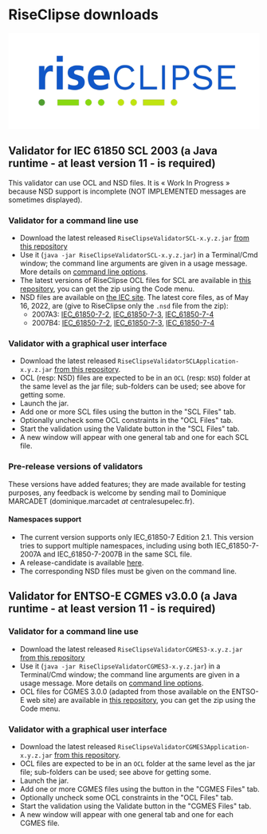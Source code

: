 # RiseClipse downloads

![Logo RiseClipe](img/small_logo_riseclipse.png)

## Validator for IEC 61850 SCL 2003 (a Java runtime - at least version 11 - is required)
This validator can use OCL and NSD files. It is « Work In Progress » because NSD support is incomplete (NOT IMPLEMENTED messages are sometimes displayed).

### Validator for a command line use
* Download the latest released `RiseClipseValidatorSCL-x.y.z.jar` [from this repository](https://github.com/riseclipse/riseclipse-validator-scl2003/releases)
* Use it (`java -jar RiseClipseValidatorSCL-x.y.z.jar`) in a Terminal/Cmd window; the command line arguments are given in a usage message. More details on [command line options](validatorSCLcommandLineHelp.md).
* The latest versions of RiseClipse OCL files for SCL are available in [this repository](https://github.com/riseclipse/riseclipse-ocl-constraints-scl2003), you can get the zip using the Code menu.
* NSD files are available on [the IEC site](https://www.iec.ch/dyn/www/f?p=103:227:502877425777072::::FSP_ORG_ID,FSP_LANG_ID:1273,25). The latest core files, as of May 16, 2022, are (give to RiseClipse only the `.nsd` file from the zip):
  * 2007A3: [IEC_61850-7-2](https://assets.iec.ch/public/tc57/IEC_61850-7-2.NSD.2007A3.light.zip), [IEC_61850-7-3](https://assets.iec.ch/public/tc57/IEC_61850-7-3.NSD.2007A3.light.zip), [IEC_61850-7-4](https://assets.iec.ch/public/tc57/IEC_61850-7-4.NSD.2007A3.light.zip)
  * 2007B4: [IEC_61850-7-2](https://assets.iec.ch/public/tc57/IEC_61850-7-2.NSD.2007B4.Light.zip), [IEC_61850-7-3](https://assets.iec.ch/public/tc57/IEC_61850-7-3.NSD.2007B4.Light.zip), [IEC_61850-7-4](https://assets.iec.ch/public/tc57/IEC_61850-7-4.NSD.2007B4.Light.zip)

### Validator with a graphical user interface
* Download the latest released `RiseClipseValidatorSCLApplication-x.y.z.jar` [from this repository](https://github.com/riseclipse/riseclipse-validator-scl2003/releases).
* OCL (resp: NSD) files are expected to be in an `OCL` (resp: `NSD`) folder at the same level as the jar file; sub-folders can be used; see above for getting some.
* Launch the jar.
* Add one or more SCL files using the button in the "SCL Files" tab.
* Optionally uncheck some OCL constraints in the "OCL Files" tab.
* Start the validation using the Validate button in the "SCL Files" tab.
* A new window will appear with one general tab and one for each SCL file.

### Pre-release versions of validators
These versions have added features; they are made available for testing purposes, any feedback is welcome by sending mail to Dominique MARCADET (dominique.marcadet *at* centralesupelec.fr).

#### Namespaces support
* The current version supports only IEC_61850-7 Edition 2.1. This version tries to support 
multiple namespaces, including using both IEC_61850-7-2007A and IEC_61850-7-2007B in the 
same SCL file.
* A release-candidate is available [here](https://github.com/riseclipse/riseclipse-validator-scl2003/releases).
* The corresponding NSD files must be given on the command line.

## Validator for ENTSO-E CGMES v3.0.0 (a Java runtime - at least version 11 - is required)
### Validator for a command line use
* Download the latest released `RiseClipseValidatorCGMES3-x.y.z.jar` [from this repository](https://github.com/riseclipse/riseclipse-validator-cgmes-3-0-0/releases)
* Use it (`java -jar RiseClipseValidatorCGMES3-x.y.z.jar`) in a Terminal/Cmd window; the command line arguments are given in a usage message. More details on [command line options](validatorCGMEScommandLineHelp.md).
* OCL files for CGMES 3.0.0 (adapted from those available on the ENTSO-E web site) are available in [this repository](https://github.com/riseclipse/riseclipse-ocl-constraints-cgmes-3), you can get the zip using the Code menu.

### Validator with a graphical user interface
* Download the latest released `RiseClipseValidatorCGMES3Application-x.y.z.jar` [from this repository](https://github.com/riseclipse/riseclipse-validator-cgmes-3-0-0/releases).
* OCL files are expected to be in an `OCL` folder at the same level as the jar file; sub-folders can be used; see above for getting some.
* Launch the jar.
* Add one or more CGMES files using the button in the "CGMES Files" tab.
* Optionally uncheck some OCL constraints in the "OCL Files" tab.
* Start the validation using the Validate button in the "CGMES Files" tab.
* A new window will appear with one general tab and one for each CGMES file.


